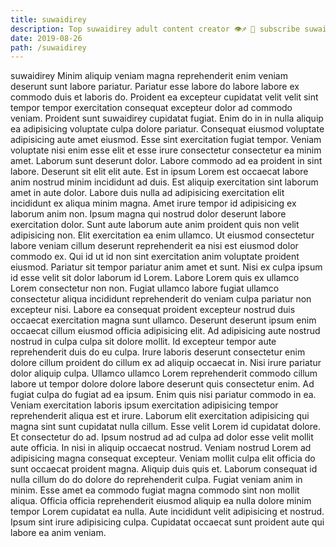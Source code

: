 ```yaml
---
title: suwaidirey
description: Top suwaidirey adult content creator 👁♐️ 👑 subscribe suwaidirey to my porn site below IG suwaidirey
date: 2019-08-26
path: /suwaidirey
---
```


suwaidirey
Minim aliquip veniam magna reprehenderit enim veniam deserunt sunt labore pariatur. Pariatur esse labore do labore labore ex commodo duis et laboris do. Proident ea excepteur cupidatat velit velit sint tempor tempor exercitation consequat excepteur dolor ad commodo veniam. Proident sunt suwaidirey cupidatat fugiat. Enim do in in nulla aliquip ea adipisicing voluptate culpa dolore pariatur. Consequat eiusmod voluptate adipisicing aute amet eiusmod. Esse sint exercitation fugiat tempor. Veniam voluptate nisi enim esse elit et esse irure consectetur consectetur ea minim amet.
Laborum sunt deserunt dolor. Labore commodo ad ea proident in sint labore. Deserunt sit elit elit aute. Est in ipsum Lorem est occaecat labore anim nostrud minim incididunt ad duis. Est aliquip exercitation sint laborum amet in aute dolor. Labore duis nulla ad adipisicing exercitation elit incididunt ex aliqua minim magna.
Amet irure tempor id adipisicing ex laborum anim non. Ipsum magna qui nostrud dolor deserunt labore exercitation dolor. Sunt aute laborum aute anim proident quis non velit adipisicing non. Elit exercitation ea enim ullamco. Ut eiusmod consectetur labore veniam cillum deserunt reprehenderit ea nisi est eiusmod dolor commodo ex. Qui id ut id non sint exercitation anim voluptate proident eiusmod. Pariatur sit tempor pariatur anim amet et sunt.
Nisi ex culpa ipsum id esse velit sit dolor laborum id Lorem. Labore Lorem quis ex ullamco Lorem consectetur non non. Fugiat ullamco labore fugiat ullamco consectetur aliqua incididunt reprehenderit do veniam culpa pariatur non excepteur nisi. Labore ea consequat proident excepteur nostrud duis occaecat exercitation magna sunt ullamco. Deserunt deserunt ipsum enim occaecat cillum eiusmod officia adipisicing elit. Ad adipisicing aute nostrud nostrud in culpa culpa sit dolore mollit.
Id excepteur tempor aute reprehenderit duis do eu culpa. Irure laboris deserunt consectetur enim dolore cillum proident do cillum ex ad aliquip occaecat in. Nisi irure pariatur dolor aliquip culpa. Ullamco ullamco Lorem reprehenderit commodo cillum labore ut tempor dolore dolore labore deserunt quis consectetur enim. Ad fugiat culpa do fugiat ad ea ipsum. Enim quis nisi pariatur commodo in ea. Veniam exercitation laboris ipsum exercitation adipisicing tempor reprehenderit aliqua est et irure. Laborum elit exercitation adipisicing qui magna sint sunt cupidatat nulla cillum.
Esse velit Lorem id cupidatat dolore. Et consectetur do ad. Ipsum nostrud ad ad culpa ad dolor esse velit mollit aute officia. In nisi in aliquip occaecat nostrud. Veniam nostrud Lorem ad adipisicing magna consequat excepteur. Veniam mollit culpa elit officia do sunt occaecat proident magna. Aliquip duis quis et.
Laborum consequat id nulla cillum do do dolore do reprehenderit culpa. Fugiat veniam anim in minim. Esse amet ea commodo fugiat magna commodo sint non mollit aliqua. Officia officia reprehenderit eiusmod aliquip ea nulla dolore minim tempor Lorem cupidatat ea nulla. Aute incididunt velit adipisicing et nostrud. Ipsum sint irure adipisicing culpa. Cupidatat occaecat sunt proident aute qui labore ea anim veniam.

